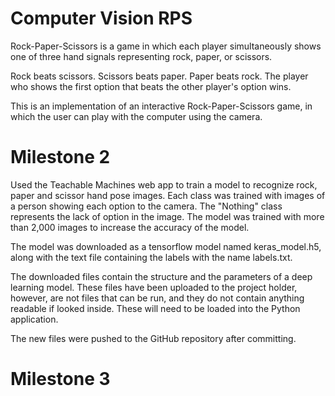 # Computer Vision RPS
Rock-Paper-Scissors is a game in which each player simultaneously shows one of three hand signals representing rock, paper, or scissors. 

Rock beats scissors. Scissors beats paper. Paper beats rock. The player who shows the first option that beats the other player's option wins. 

This is an implementation of an interactive Rock-Paper-Scissors game, in which the user can play with the computer using the camera.


# Milestone 2
Used the Teachable Machines web app to train a model to recognize rock, paper and scissor hand pose images. Each class was trained with images of a person showing each option to the camera. The "Nothing" class represents the lack of option in the image. The model was trained with more than 2,000 images to increase the accuracy of the model.

The model was downloaded as a tensorflow model named keras_model.h5, along with the text file containing the labels with the name labels.txt.

The downloaded files contain the structure and the parameters of a deep learning model. These files have been uploaded to the project holder, however, are not files that can be run, and they do not contain anything readable if looked inside. These will need to be loaded into the Python application.

The new files were pushed to the GitHub repository after committing.

# Milestone 3

